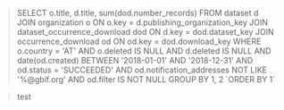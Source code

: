 > SELECT o.title, d.title,  sum(dod.number_records) FROM dataset d
JOIN organization o ON o.key = d.publishing_organization_key 
JOIN dataset_occurrence_download dod ON d.key = dod.dataset_key
JOIN occurrence_download od ON od.key = dod.download_key
WHERE o.country = 'AT' AND o.deleted IS NULL AND d.deleted IS NULL AND date(od.created) BETWEEN '2018-01-01' AND '2018-12-31' AND od.status = 'SUCCEEDED' AND od.notification_addresses NOT LIKE '%@gbif.org' AND od.filter IS NOT NULL
GROUP BY 1, 2
´ORDER BY 1`

> test
